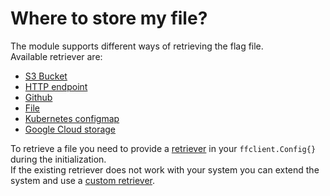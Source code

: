 # Where to store my file?
The module supports different ways of retrieving the flag file.  
Available retriever are:

- [S3 Bucket](s3)
- [HTTP endpoint](http)
- [Github](github)
- [File](file)
- [Kubernetes configmap](kubernetes_configmaps)
- [Google Cloud storage](google_cloud_storage)

To retrieve a file you need to provide a [retriever](https://pkg.go.dev/github.com/thomaspoignant/go-feature-flag/retriever/#Retriever) in your `ffclient.Config{}` during the initialization.  
If the existing retriever does not work with your system you can extend the system and use a [custom retriever](custom.md).
